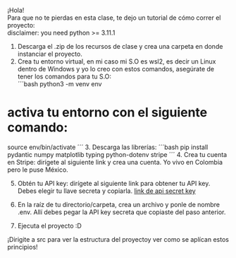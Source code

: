 ¡Hola!  
Para que no te pierdas en esta clase, te dejo un tutorial de cómo correr el proyecto:  
disclaimer: you need python >= 3.11.1
1. Descarga el .zip de los recursos de clase y crea una carpeta en donde instanciar el proyecto.  
2. Crea tu entorno virtual, en mi caso mi S.O es wsl2, es decir un Linux dentro de Windows y yo lo creo con estos comandos, asegúrate de tener los comandos para tu S.O:  
´´´bash
python3 -m venv env
# activa tu entorno con el siguiente comando:
source env/bin/activate
´´´
3. Descarga las librerías:
´´´bash
pip install pydantic numpy matplotlib typing python-dotenv stripe
´´´
4. Crea tu cuenta en Stripe: dirígete al siguiente link y crea una cuenta. Yo vivo en Colombia pero le puse México.  

5. Obtén tu API key: dirígete al siguiente link para obtener tu API key. Debes elegir tu llave secreta y copiarla. [link de api secret key](https://dashboard.stripe.com/test/apikeys)   

6. En la raíz de tu directorio/carpeta, crea un archivo y ponle de nombre .env. Allí debes pegar la API key secreta que copiaste del paso anterior.  

7. Ejecuta el proyecto :D

¡Dirigite a src para ver la estructura del proyectoy ver como se aplícan estos principios!